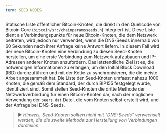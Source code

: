 ```yaml
---
term: SEED NODES
---
```


Statische Liste öffentlicher Bitcoin-Knoten, die direkt in den Quellcode von Bitcoin Core (`bitcoin/src/chainparamsseeds.h`) integriert ist. Diese Liste dient als Verbindungspunkte für neue Bitcoin-Knoten, die dem Netzwerk beitreten, wird jedoch nur verwendet, wenn die DNS-Seeds innerhalb von 60 Sekunden nach ihrer Anfrage keine Antwort liefern. In diesem Fall wird der neue Bitcoin-Knoten eine Verbindung zu diesen Seed-Knoten herstellen, um eine erste Verbindung zum Netzwerk aufzubauen und IP-Adressen anderer Knoten anzufordern. Das letztendliche Ziel ist es, die notwendigen Informationen zu erlangen, um den Initial Block Download (IBD) durchzuführen und mit der Kette zu synchronisieren, die die meiste Arbeit angesammelt hat. Die Liste der Seed-Knoten umfasst nahezu 1000 Knoten, die gemäß dem Standard, der durch BIP155 festgelegt wurde, identifiziert sind. Somit stellen Seed-Knoten die dritte Methode der Netzwerkverbindung für einen Bitcoin-Knoten dar, nach der möglichen Verwendung der `peers.dat` Datei, die vom Knoten selbst erstellt wird, und der Anfrage bei DNS-Seeds.

> ► *Hinweis, Seed-Knoten sollten nicht mit "DNS-Seeds" verwechselt werden, die die zweite Methode zur Herstellung von Verbindungen darstellen.*